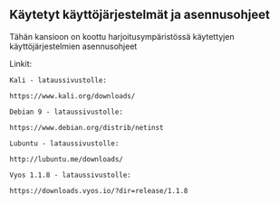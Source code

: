 ## Käytetyt käyttöjärjestelmät ja asennusohjeet 


Tähän kansioon on koottu harjoitusympäristössä käytettyjen käyttöjärjestelmien asennusohjeet

Linkit:

    Kali - lataussivustolle:

    https://www.kali.org/downloads/

    Debian 9 - lataussivustolle:

    https://www.debian.org/distrib/netinst

    Lubuntu - lataussivustolle:

    http://lubuntu.me/downloads/

    Vyos 1.1.8 - lataussivustolle:

    https://downloads.vyos.io/?dir=release/1.1.8
